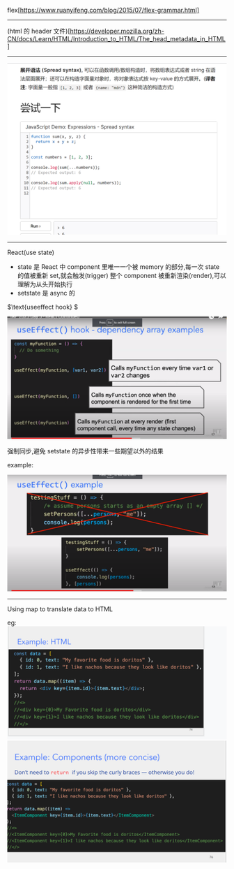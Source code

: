 $\text{flex}$[https://www.ruanyifeng.com/blog/2015/07/flex-grammar.html]

---

(html 的 header 文件)[https://developer.mozilla.org/zh-CN/docs/Learn/HTML/Introduction_to_HTML/The_head_metadata_in_HTML]

---

![](2023-01-28-16-53-05.png)

---

$\text{React(use state)}$

- state 是 React 中 component 里唯一一个被 memory 的部分,每一次 state 的值被重新 set,就会触发(trigger) 整个 component 被重新渲染(render),可以理解为从头开始执行
- setstate 是 async 的

$\text{useeffect hook} $

![](2023-01-30-21-10-48.png)

强制同步,避免 setstate 的异步性带来一些期望以外的结果

$\text{example}$:

![](2023-01-30-21-12-38.png)

---

$\text{Using map to translate data to HTML}$

$\text{eg:}$
![](2023-01-30-21-27-06.png)
![](2023-01-30-21-27-23.png)
